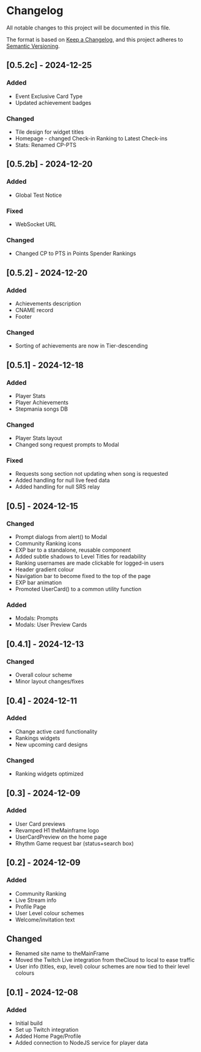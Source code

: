 # Changelog

All notable changes to this project will be documented in this file.

The format is based on [Keep a Changelog](https://keepachangelog.com/en/1.1.0/),
and this project adheres to [Semantic Versioning](https://semver.org/spec/v2.0.0.html).

## [0.5.2c] - 2024-12-25
### Added
- Event Exclusive Card Type
- Updated achievement badges

### Changed
- Tile design for widget titles
- Homepage - changed Check-in Ranking to Latest Check-ins
- Stats: Renamed CP-PTS 

## [0.5.2b] - 2024-12-20
### Added
- Global Test Notice

### Fixed
- WebSocket URL

### Changed
- Changed CP to PTS in Points Spender Rankings

## [0.5.2] - 2024-12-20
### Added
- Achievements description
- CNAME record
- Footer

### Changed
- Sorting of achievements are now in Tier-descending

## [0.5.1] - 2024-12-18
### Added
- Player Stats
- Player Achievements
- Stepmania songs DB

### Changed
- Player Stats layout
- Changed song request prompts to Modal

### Fixed
- Requests song section not updating when song is requested
- Added handling for null live feed data
- Added handling for null SRS relay

## [0.5] - 2024-12-15
### Changed
- Prompt dialogs from alert() to Modal
- Community Ranking icons
- EXP bar to a standalone, reusable component
- Added subtle shadows to Level Titles for readability
- Ranking usernames are made clickable for logged-in users
- Header gradient colour
- Navigation bar to become fixed to the top of the page
- EXP bar animation
- Promoted UserCard() to a common utility function

### Added
- Modals: Prompts
- Modals: User Preview Cards

## [0.4.1] - 2024-12-13
### Changed
- Overall colour scheme
- Minor layout changes/fixes

## [0.4] - 2024-12-11
### Added
- Change active card functionality
- Rankings widgets
- New upcoming card designs

### Changed
- Ranking widgets optimized

## [0.3] - 2024-12-09
### Added
- User Card previews
- Revamped H1 theMainframe logo
- UserCardPreview on the home page
- Rhythm Game request bar (status+search box)

## [0.2] - 2024-12-09
### Added
- Community Ranking
- Live Stream info
- Profile Page
- User Level colour schemes
- Welcome/invitation text

## Changed
- Renamed site name to theMainFrame
- Moved the Twitch Live integration from theCloud to local to ease traffic
- User info (titles, exp, level) colour schemes are now tied to their level colours

## [0.1] - 2024-12-08
### Added
- Initial build
- Set up Twitch integration
- Added Home Page/Profile
- Added connection to NodeJS service for player data